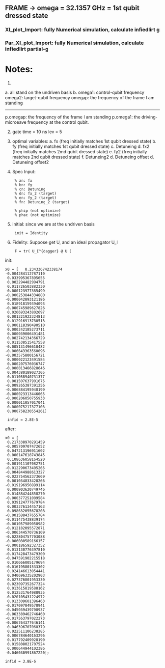 ## FRAME -> omega = 32.1357 GHz = 1st qubit dressed state


### XI_plot_Import: fully Numerical simulation, calculate infiedlirt g


### Par_XI_plot_Import:  fully Numerical simulation, calculate infiedlirt  partial-g


# Notes:
1. 
a. all stand on the undriven basis
b. 
omega1: control-qubit frequency
omega2: target-qubit frequency
omegap: the frequency of the frame I am standing

--------------------------------------------------------------------
p.omegap: the frequency of the frame I am standing
p.omega1: the driving-microeave frequency at the control qubit.

2.
    gate time = 10 ns
    lev = 5
    
3. optimal variables: 
a. fx (freq initially matches 1st qubit dressed state)
b. fy (freq initially matches 1st qubit dressed state)
c. Detuneing
d. fx2 (freq initially matches 2md qubit dressed state)
e. fy2 (freq initially matches 2nd qubit dressed state)
f. Detuneing2
d. Detuneing offset
d. Detuneing offset2


4. Spec
Input:

        % an: fx
        % bn: fy
        % cn: Detuning
        % dn: fx_2 (target)
        % en: fy_2 (target)
        % fn: Detuning_2 (target)

        % phip (not optimize)
        % phac (not optimize)

5. initial:
    since we are at the undriven basis
    
        init = Identity
    
6. Fidelity:
    Suppose get U, and an ideal propagator U_I
    
        F = tr( U_I^{dagger} @ U )

init:

    x0 = [   0.234336742338174
    -0.004284112787110
     0.033995367895655
     0.002294482994791
     0.011726503882330
    -0.000123977385499
    -0.000253844334880
    -0.000042893121186
     0.018918159394093
    -0.000745989627826
     0.020693243802697
     0.001321922324813
     0.012916913780513
     0.000118390490510
     0.000242185273711
     0.000039006491481
     0.002742134366729
     0.011538515417558
    -0.005131496610482
    -0.006643363560096
    -0.003575800156721
     0.000022123491584
     0.000207576036747
    -0.000013466828646
     0.004380189027305
     0.011058940731377
     0.001507637901675
    -0.009265387391256
    -0.006884195948199
    -0.000023313446065
    -0.000206050755933
     0.000011057017041
     0.000075217377103
     0.000758230554261]
     
     infid = 2.8E-5


after:

    x0 = [        
     0.217338970291459
    -0.005709707472652
     0.047213196911602
     0.000147618743845
     0.108636058164520
    -0.001911107082751
    -0.012290673405265
    -0.004844988613327
    -0.022754562373669
     0.001034833428266
    -0.019196950899114
     0.000903620749746
     0.014884244858270
    -0.000377251009584
     0.039124777679784
     0.003376134457163
     0.098632055678208
    -0.001588437655784
    -0.011475438839174
    -0.001057989058982
    -0.012182095572871
    -0.006344570736109
    -0.022804757703088
    -0.006080589166157
    -0.000186592327352
     0.013130776397810
    -0.017428473479300
    -0.047591902215518
     0.010666005179694
    -0.016195801533302
     0.024146613054441
     0.040696335202903
     0.027376801953330
     0.023097352677324
     0.013615819588162
     0.012531764988935
    -0.020105431224972
     0.013309601396463
    -0.017097849578941
    -0.045039439708937
    -0.063389462746460
    -0.017563797022273
    -0.006764377646141
     0.046396707068379
     0.022511106238285
     0.006784640163296
     0.017792409928190
     0.015808021707524
     0.000644944102386
    -0.046030991867220];

    infid = 3.8E-6
